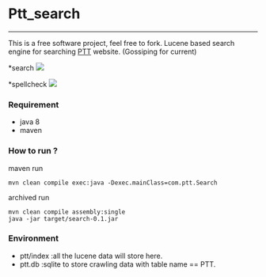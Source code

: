 # Ptt_search
---
This is a free software project, feel free to fork.
Lucene based search engine for searching [PTT](https://www.ptt.cc/bbs/Gossiping/index.html) website. (Gossiping for current)

*search
![](http://i.imgur.com/zE3ozKG.gif)

*spellcheck
![](https://media.giphy.com/media/xUA7b0QcnHG8z50SKk/giphy.gif)

### Requirement
* java 8
* maven

### How to run ?
maven run
```
mvn clean compile exec:java -Dexec.mainClass=com.ptt.Search
```
archived run
```
mvn clean compile assembly:single
java -jar target/search-0.1.jar
```

### Environment
* ptt/index :all the lucene data will store here.
* ptt.db    :sqlite to store crawling data with table name == PTT.
 
